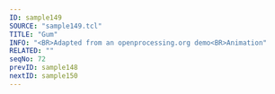 ```yaml
---
ID: sample149
SOURCE: "sample149.tcl"
TITLE: "Gum"
INFO: "<BR>Adapted from an openprocessing.org demo<BR>Animation"
RELATED: ""
seqNo: 72
prevID: sample148
nextID: sample150
---
```

